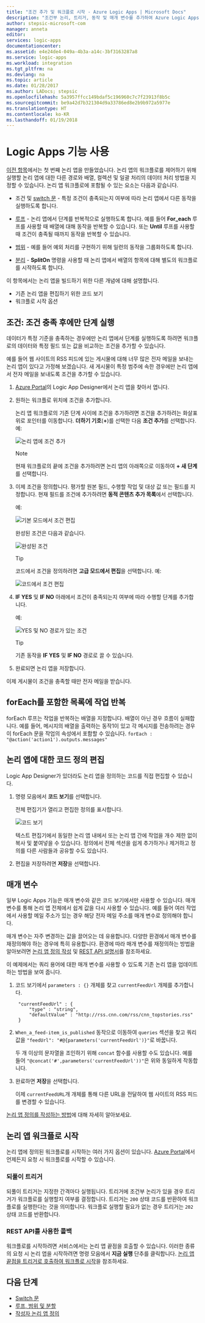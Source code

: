 ```yaml
---
title: "조건 추가 및 워크플로 시작 - Azure Logic Apps | Microsoft Docs"
description: "조건부 논리, 트리거, 동작 및 매개 변수를 추가하여 Azure Logic Apps에서 워크플로가 실행되는 방식을 제어합니다."
author: stepsic-microsoft-com
manager: anneta
editor: 
services: logic-apps
documentationcenter: 
ms.assetid: e4e24de4-049a-4b3a-a14c-3bf3163287a8
ms.service: logic-apps
ms.workload: integration
ms.tgt_pltfrm: na
ms.devlang: na
ms.topic: article
ms.date: 01/28/2017
ms.author: LADocs; stepsic
ms.openlocfilehash: 5a3957ffcc149bdaf5c196960c7c7f23913f8b5c
ms.sourcegitcommit: be9a42d7b321304d9a33786ed8e2b9b972a5977e
ms.translationtype: HT
ms.contentlocale: ko-KR
ms.lasthandoff: 01/19/2018
---
```

# <a name="use-logic-apps-features"></a>Logic Apps 기능 사용

[이전 항목](../logic-apps/quickstart-create-first-logic-app-workflow.md)에서는 첫 번째 논리 앱을 만들었습니다. 논리 앱의 워크플로를 제어하기 위해 실행할 논리 앱에 대한 다른 경로와 배열, 컬렉션 및 일괄 처리의 데이터 처리 방법을 지정할 수 있습니다. 논리 앱 워크플로에 포함될 수 있는 요소는 다음과 같습니다.

* 조건 및 [switch 문](../logic-apps/logic-apps-switch-case.md) - 특정 조건이 충족되는지 여부에 따라 논리 앱에서 다른 동작을 실행하도록 합니다.

* [루프](../logic-apps/logic-apps-loops-and-scopes.md) - 논리 앱에서 단계를 반복적으로 실행하도록 합니다. 예를 들어 **For_each** 루프를 사용할 때 배열에 대해 동작을 반복할 수 있습니다. 또는 **Until** 루프를 사용할 때 조건이 충족될 때까지 동작을 반복할 수 있습니다.

* [범위](../logic-apps/logic-apps-loops-and-scopes.md) - 예를 들어 예외 처리를 구현하기 위해 일련의 동작을 그룹화하도록 합니다.

* [분리](../logic-apps/logic-apps-loops-and-scopes.md) - **SplitOn** 명령을 사용할 때 논리 앱에서 배열의 항목에 대해 별도의 워크플로를 시작하도록 합니다.

이 항목에서는 논리 앱을 빌드하기 위한 다른 개념에 대해 설명합니다.

* 기존 논리 앱을 편집하기 위한 코드 보기
* 워크플로 시작 옵션

## <a name="conditions-run-steps-only-after-meeting-a-condition"></a>조건: 조건 충족 후에만 단계 실행

데이터가 특정 기준을 충족하는 경우에만 논리 앱에서 단계를 실행하도록 하려면 워크플로의 데이터와 특정 필드 또는 값을 비교하는 조건을 추가할 수 있습니다.

예를 들어 웹 사이트의 RSS 피드에 있는 게시물에 대해 너무 많은 전자 메일을 보내는 논리 앱이 있다고 가정해 보겠습니다. 새 게시물이 특정 범주에 속한 경우에만 논리 앱에서 전자 메일을 보내도록 조건을 추가할 수 있습니다.

1. [Azure Portal](https://portal.azure.com)의 Logic App Designer에서 논리 앱을 찾아서 엽니다.

2. 원하는 워크플로 위치에 조건을 추가합니다. 

   논리 앱 워크플로의 기존 단계 사이에 조건을 추가하려면 조건을 추가하려는 화살표 위로 포인터를 이동합니다. 
   **더하기 기호**(**+**)를 선택한 다음 **조건 추가**를 선택합니다. 예: 

   ![논리 앱에 조건 추가](./media/logic-apps-use-logic-app-features/add-condition.png)

   > [!NOTE]
   > 현재 워크플로의 끝에 조건을 추가하려면 논리 앱의 아래쪽으로 이동하여 **+ 새 단계**를 선택합니다.

3. 이제 조건을 정의합니다. 평가할 원본 필드, 수행할 작업 및 대상 값 또는 필드를 지정합니다. 현재 필드를 조건에 추가하려면 **동적 콘텐츠 추가 목록**에서 선택합니다.

   예: 

   ![기본 모드에서 조건 편집](./media/logic-apps-use-logic-app-features/edit-condition-basic-mode.png)

   완성된 조건은 다음과 같습니다.

   ![완성된 조건](./media/logic-apps-use-logic-app-features/edit-condition-basic-mode-2.png)

   > [!TIP]
   > 코드에서 조건을 정의하려면 **고급 모드에서 편집**을 선택합니다. 예: 
   > 
   > ![코드에서 조건 편집](./media/logic-apps-use-logic-app-features/edit-condition-advanced-mode.png)

4. **IF YES** 및 **IF NO** 아래에서 조건이 충족되는지 여부에 따라 수행할 단계를 추가합니다.

   예: 

   ![YES 및 NO 경로가 있는 조건](./media/logic-apps-use-logic-app-features/condition-yes-no-path.png)

   > [!TIP]
   > 기존 동작을 **IF YES** 및 **IF NO** 경로로 끌 수 있습니다.

5. 완료되면 논리 앱을 저장합니다.

이제 게시물이 조건을 충족할 때만 전자 메일을 받습니다.

## <a name="repeat-actions-over-a-list-with-foreach"></a>forEach를 포함한 목록에 작업 반복

forEach 루프는 작업을 반복하는 배열을 지정합니다. 배열이 아닌 경우 흐름이 실패합니다. 예를 들어, 메시지의 배열을 출력하는 동작1이 있고 각 메시지를 전송하려는 경우 이 forEach 문을 작업의 속성에서 포함할 수 있습니다. `forEach : "@action('action1').outputs.messages"`

## <a name="edit-the-code-definition-for-a-logic-app"></a>논리 앱에 대한 코드 정의 편집

Logic App Designer가 있더라도 논리 앱을 정의하는 코드를 직접 편집할 수 있습니다.

1. 명령 모음에서 **코드 보기**를 선택합니다.

    전체 편집기가 열리고 편집한 정의를 표시합니다.

    ![코드 보기](media/logic-apps-use-logic-app-features/codeview.png)

    텍스트 편집기에서 동일한 논리 앱 내에서 또는 논리 앱 간에 작업을 개수 제한 없이 복사 및 붙여넣을 수 있습니다. 
    정의에서 전체 섹션을 쉽게 추가하거나 제거하고 정의를 다른 사람들과 공유할 수도 있습니다.

2. 편집을 저장하려면 **저장**을 선택합니다.

## <a name="parameters"></a>매개 변수

일부 Logic Apps 기능은 매개 변수와 같은 코드 보기에서만 사용할 수 있습니다. 매개 변수를 통해 논리 앱 전체에서 쉽게 값을 다시 사용할 수 있습니다. 예를 들어 여러 작업에서 사용할 메일 주소가 있는 경우 해당 전자 메일 주소를 매개 변수로 정의해야 합니다.

매개 변수는 자주 변경하는 값을 끌어오는 데 유용합니다. 다양한 환경에서 매개 변수를 재정의해야 하는 경우에 특히 유용합니다. 환경에 따라 매개 변수를 재정의하는 방법을 알아보려면 [논리 앱 정의 작성](../logic-apps/logic-apps-author-definitions.md) 및 [REST API 설명서](https://docs.microsoft.com/rest/api/logic)를 참조하세요.

이 예제에서는 쿼리 용어에 대한 매개 변수를 사용할 수 있도록 기존 논리 앱을 업데이트하는 방법을 보여 줍니다.

1. 코드 보기에서 `parameters : {}` 개체를 찾고 `currentFeedUrl` 개체를 추가합니다.

        "currentFeedUrl" : {
            "type" : "string",
            "defaultValue" : "http://rss.cnn.com/rss/cnn_topstories.rss"
        }

2. `When_a_feed-item_is_published` 동작으로 이동하여 `queries` 섹션을 찾고 쿼리 값을 `"feedUrl": "#@{parameters('currentFeedUrl')}"`로 바꿉니다. 

    두 개 이상의 문자열을 조인하기 위해 `concat` 함수를 사용할 수도 있습니다. 
    예를 들어 `"@concat('#',parameters('currentFeedUrl'))"`은 위와 동일하게 작동합니다.

3.  완료하면 **저장**을 선택합니다. 

    이제 `currentFeedURL`개 개체를 통해 다른 URL을 전달하여 웹 사이트의 RSS 피드를 변경할 수 있습니다.

[논리 앱 정의를 작성하는 방법](../logic-apps/logic-apps-author-definitions.md)에 대해 자세히 알아보세요.

## <a name="start-logic-app-workflows"></a>논리 앱 워크플로 시작

논리 앱에 정의된 워크플로를 시작하는 여러 가지 옵션이 있습니다. [Azure Portal]에서 언제든지 요청 시 워크플로를 시작할 수 있습니다.

### <a name="recurrence-triggers"></a>되풀이 트리거

되풀이 트리거는 지정한 간격마다 실행됩니다. 트리거에 조건부 논리가 있을 경우 트리거가 워크플로를 실행할지 여부를 결정합니다. 트리거는 `200` 상태 코드를 반환하여 워크플로를 실행한다는 것을 의미합니다. 워크플로 실행할 필요가 없는 경우 트리거는 `202` 상태 코드를 반환합니다.

### <a name="callback-using-rest-apis"></a>REST API를 사용한 콜백

워크플로를 시작하려면 서비스에서는 논리 앱 끝점을 호출할 수 있습니다. 이러한 종류의 요청 시 논리 앱을 시작하려면 명령 모음에서 **지금 실행** 단추를 클릭합니다. [논리 앱 끝점을 트리거로 호출하여 워크플로 시작](../logic-apps/logic-apps-http-endpoint.md)을 참조하세요. 

<!-- Shared links -->
[Azure Portal]: https://portal.azure.com

## <a name="next-steps"></a>다음 단계

* [Switch 문](../logic-apps/logic-apps-switch-case.md) 
* [루프, 범위 및 분할](../logic-apps/logic-apps-loops-and-scopes.md)
* [작성자 논리 앱 정의](../logic-apps/logic-apps-author-definitions.md)